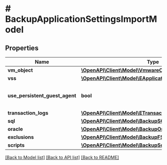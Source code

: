 # # BackupApplicationSettingsImportModel

## Properties

Name | Type | Description | Notes
------------ | ------------- | ------------- | -------------
**vm_object** | [**\OpenAPI\Client\Model\VmwareObjectModel**](VmwareObjectModel.md) |  |
**vss** | [**\OpenAPI\Client\Model\EApplicationSettingsVSS**](EApplicationSettingsVSS.md) |  |
**use_persistent_guest_agent** | **bool** | If *true*, persistent guest agent is used. | [optional]
**transaction_logs** | [**\OpenAPI\Client\Model\ETransactionLogsSettings**](ETransactionLogsSettings.md) |  | [optional]
**sql** | [**\OpenAPI\Client\Model\BackupSQLSettingsImportModel**](BackupSQLSettingsImportModel.md) |  | [optional]
**oracle** | [**\OpenAPI\Client\Model\BackupOracleSettingsImportModel**](BackupOracleSettingsImportModel.md) |  | [optional]
**exclusions** | [**\OpenAPI\Client\Model\BackupFSExclusionsModel**](BackupFSExclusionsModel.md) |  | [optional]
**scripts** | [**\OpenAPI\Client\Model\BackupScriptSettingsModel**](BackupScriptSettingsModel.md) |  | [optional]

[[Back to Model list]](../../README.md#models) [[Back to API list]](../../README.md#endpoints) [[Back to README]](../../README.md)
